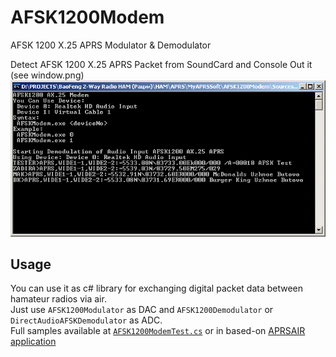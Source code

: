 # AFSK1200Modem
AFSK 1200 X.25 APRS Modulator &amp; Demodulator

Detect AFSK 1200 X.25 APRS Packet from SoundCard and Console Out it
(see window.png) <img src="window.png"/>

Usage
--------

You can use it as c# library for exchanging digital packet data between hamateur radios via air.     
Just use `AFSK1200Modulator` as DAC and `AFSK1200Demodulator` or `DirectAudioAFSKDemodulator` as ADC.    
Full samples available at [`AFSK1200ModemTest.cs`](AFSK1200ModemTest.cs) or in based-on [APRSAIR application](https://github.com/dkxce/APRSAIR)